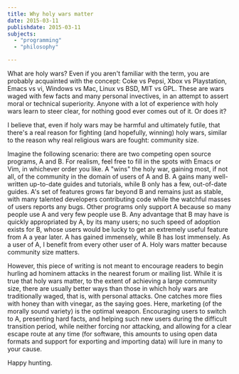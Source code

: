 ```yaml
---
title: Why holy wars matter
date: 2015-03-11
publishdate: 2015-03-11
subjects:
  - "programming"
  - "philosophy"

---
```


What are holy wars?  Even if you aren't familiar with the term, you are
probably acquainted with the concept: Coke vs Pepsi, Xbox vs Playstation, Emacs
vs vi, Windows vs Mac, Linux vs BSD, MIT vs GPL.  These are wars waged with few
facts and many personal invectives, in an attempt to assert moral or technical
superiority.  Anyone with a lot of experience with holy wars learn to steer
clear, for nothing good ever comes out of it.  Or does it?

I believe that, even if holy wars may be harmful and ultimately futile, that
there's a real reason for fighting (and hopefully, winning) holy wars, similar
to the reason why real religious wars are fought: community size.

Imagine the following scenario: there are two competing open source programs, A
and B.  For realism, feel free to fill in the spots with Emacs or Vim, in
whichever order you like.  A "wins" the holy war, gaining most, if not all, of
the community in the domain of users of A and B.  A gains many well-written
up-to-date guides and tutorials, while B only has a few, out-of-date guides.
A's set of features grows far beyond B and remains just as stable, with many
talented developers contributing code while the watchful masses of users
reports any bugs.  Other programs only support A because so many people use A
and very few people use B.  Any advantage that B may have is quickly
appropriated by A, by its many users; no such speed of adoption exists for B,
whose users would be lucky to get an extremely useful feature from A a year
later.  A has gained immensely, while B has lost immensely.  As a user of A, I
benefit from every other user of A. Holy wars matter because community size
matters.

However, this piece of writing is not meant to encourage readers to begin
hurling ad hominem attacks in the nearest forum or mailing list.  While it is
true that holy wars matter, to the extent of achieving a large community size,
there are usually better ways than those in which holy wars are traditionally
waged, that is, with personal attacks.  One catches more flies with honey than
with vinegar, as the saying goes.  Here, marketing (of the morally sound
variety) is the optimal weapon.  Encouraging users to switch to A, presenting
hard facts, and helping such new users during the difficult transition period,
while neither forcing nor attacking, and allowing for a clear escape route at
any time (for software, this amounts to using open data formats and support
for exporting and importing data) will lure in many to your cause.

Happy hunting.
